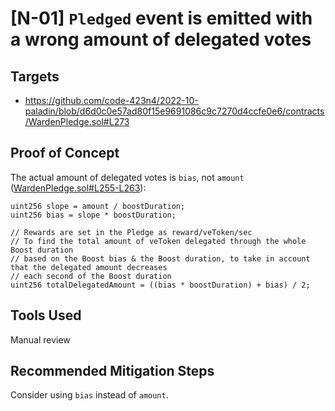 # [N-01] `Pledged` event is emitted with a wrong amount of delegated votes
## Targets
- https://github.com/code-423n4/2022-10-paladin/blob/d6d0c0e57ad80f15e9691086c9c7270d4ccfe0e6/contracts/WardenPledge.sol#L273
## Proof of Concept
The actual amount of delegated votes is `bias`, not `amount` ([WardenPledge.sol#L255-L263](https://github.com/code-423n4/2022-10-paladin/blob/d6d0c0e57ad80f15e9691086c9c7270d4ccfe0e6/contracts/WardenPledge.sol#L255-L263)):
```solidity
uint256 slope = amount / boostDuration;
uint256 bias = slope * boostDuration;

// Rewards are set in the Pledge as reward/veToken/sec
// To find the total amount of veToken delegated through the whole Boost duration
// based on the Boost bias & the Boost duration, to take in account that the delegated amount decreases
// each second of the Boost duration
uint256 totalDelegatedAmount = ((bias * boostDuration) + bias) / 2;
```
## Tools Used
Manual review
## Recommended Mitigation Steps
Consider using `bias` instead of `amount`.